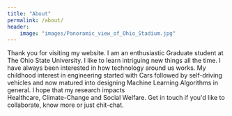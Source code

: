 ```yaml
---
title: "About"
permalink: /about/
header:
    image: "images/Panoramic_view_of_Ohio_Stadium.jpg"
---
```



Thank you for visiting my website. I am an enthusiastic Graduate student at The Ohio State University.
I like to learn intriguing new things all the time. I have always been interested in 
how technology around us works. My childhood interest in engineering started with 
Cars followed by self-driving vehicles and now matured into designing 
Machine Learning Algorithms in general. I hope that my research impacts  
Healthcare, Climate-Change and Social Welfare. Get in touch if you'd like to 
collaborate, know more or just chit-chat.